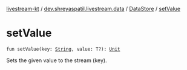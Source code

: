 [livestream-kt](../../index.md) / [dev.shreyaspatil.livestream.data](../index.md) / [DataStore](index.md) / [setValue](./set-value.md)

# setValue

`fun setValue(key: `[`String`](https://kotlinlang.org/api/latest/jvm/stdlib/kotlin/-string/index.html)`, value: T?): `[`Unit`](https://kotlinlang.org/api/latest/jvm/stdlib/kotlin/-unit/index.html)

Sets the given value to the stream (key).

